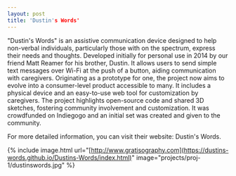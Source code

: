 ```yaml
---
layout: post
title: 'Dustin's Words'
---
```

"Dustin's Words" is an assistive communication device designed to help non-verbal individuals, particularly those with on the spectrum, express their needs and thoughts. Developed initially for personal use in 2014 by our friend Matt Reamer for his brother, Dustin. It allows users to send simple text messages over Wi-Fi at the push of a button, aiding communication with caregivers. Originating as a prototype for one, the project now aims to evolve into a consumer-level product accessible to many. It includes a physical device and an easy-to-use web tool for customization by caregivers. The project highlights open-source code and shared 3D sketches, fostering community involvement and customization. It was crowdfunded on Indiegogo and an initial set was created and given to the community.

For more detailed information, you can visit their website: Dustin's Words.

{% include image.html url="[http://www.gratisography.com](https://dustins-words.github.io/Dustins-Words/index.html)" image="projects/proj-1/dustinswords.jpg" %}

